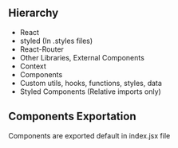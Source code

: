 ## Hierarchy

- React
- styled (In .styles files)
- React-Router
- Other Libraries, External Components
- Context
- Components
- Custom utils, hooks, functions, styles, data
- Styled Components (Relative imports only)

## Components Exportation

Components are exported default in index.jsx file
